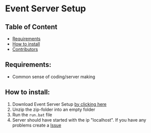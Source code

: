 # Event Server Setup
## Table of Content
- [Requirements](#Requirements)
- [How to install](#how-to-install)
- [Contributors](#Contributors)


## Requirements:
  - Common sense of coding/server making

## How to install:
1. Download Event Server Setup [by clicking here](https://google.com)
2. Unzip the zip-folder into an empty folder
3. Run the `run.bat` file
4. Server should have started with the ip "localhost". If you have any problems create a [Issue](https://github.com/Stacksyz/Server-Setups/issues)
